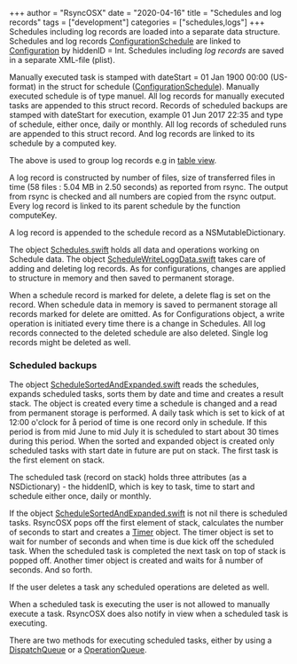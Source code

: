 +++
author = "RsyncOSX"
date = "2020-04-16"
title =  "Schedules and log records"
tags = ["development"]
categories = ["schedules,logs"]
+++
Schedules including log records are loaded into a separate data structure. Schedules and log records  [ConfigurationSchedule](https://github.com/rsyncOSX/RsyncOSX/blob/master/RsyncOSX/ConfigurationSchedule.swift) are linked to [Configuration](https://github.com/rsyncOSX/RsyncOSX/blob/master/RsyncOSX/Configuration.swift) by hiddenID = Int. Schedules including *log records* are saved in a separate XML-file (plist).

Manually executed task is stamped with dateStart = 01 Jan 1900 00:00 (US-format) in the struct for schedule ([ConfigurationSchedule](https://github.com/rsyncOSX/RsyncOSX/blob/master/RsyncOSX/ConfigurationSchedule.swift)). Manually executed schedule is of type manuel. All log records for manually executed tasks are appended to this struct record. Records of scheduled backups are stamped with dateStart for execution, example 01 Jun 2017 22:35 and type of schedule, either once, daily or monthly. All log records of scheduled runs are appended to this struct record. And log records are linked to its schedule by a computed key.

The above is used to group log records e.g in [table view](/post/scheduletasks/).

A log record is constructed by number of files, size of transferred files in time (58 files : 5.04 MB in 2.50 seconds) as reported from rsync. The output from rsync is checked and all numbers are copied from the rsync output. Every log record is linked to its parent schedule by the function computeKey.

A log record is appended to the schedule record as a NSMutableDictionary.

The object [Schedules.swift](https://github.com/rsyncOSX/RsyncOSX/blob/master/RsyncOSX/Schedules.swift) holds all data and operations working on Schedule data. The object [ScheduleWriteLoggData.swift](https://github.com/rsyncOSX/RsyncOSX/blob/master/RsyncOSX/ScheduleWriteLoggData.swift) takes care of adding and deleting log records. As for configurations, changes are applied to structure in memory and then saved to permanent storage.

When a schedule record is marked for delete, a delete flag is set on the record. When schedule data in memory is saved to permanent storage all records marked for delete are omitted. As for Configurations object, a write operation is initiated every time there is a change in Schedules. All log records connected to the deleted schedule are also deleted. Single log records might be deleted as well.

### Scheduled backups

The object [ScheduleSortedAndExpanded.swift](https://github.com/rsyncOSX/RsyncOSX/blob/master/RsyncOSX/ScheduleSortedAndExpanded.swift) reads the schedules, expands scheduled tasks, sorts them by date and time and creates a result stack. The object is created every time a schedule is changed and a read from permanent storage is performed. A daily task which is set to kick of at 12:00 o'clock for å period of time is one record only in schedule. If this period is from mid June to mid July it is scheduled to start about 30 times during this period. When the sorted and expanded object is created only scheduled tasks with start date in future are put on stack. The first task is the first element on stack.

The scheduled task (record on stack) holds three attributes (as a NSDictionary) -  the hiddenID, which is key to task, time to start and schedule either once, daily or monthly.

If the object [ScheduleSortedAndExpanded.swift](https://github.com/rsyncOSX/RsyncOSX/blob/master/RsyncOSX/ScheduleSortedAndExpanded.swift) is not nil there is scheduled tasks. RsyncOSX pops off the first element of stack, calculates the number of seconds to start and creates a [Timer](https://developer.apple.com/documentation/foundation/timer) object. The timer object is set to wait for number of seconds and when time is due kick off the scheduled task. When the scheduled task is completed the next task on top of stack is popped off. Another timer object is created and waits for å number of seconds. And so forth.

If the user deletes a task any scheduled operations are deleted as well.

When a scheduled task is executing the user is not allowed to manually execute a task. RsyncOSX does also notify in view when a scheduled task is executing.

There are two methods for executing scheduled tasks, either by using a [DispatchQueue](https://developer.apple.com/documentation/dispatch/dispatchqueue) or a [OperationQueue](https://developer.apple.com/documentation/foundation/operationqueue).
